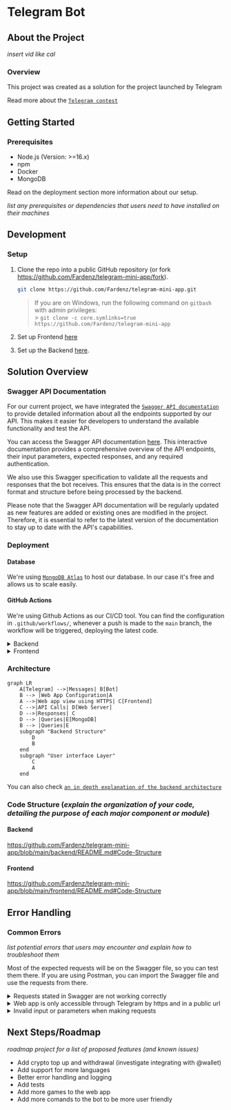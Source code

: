 # Telegram Bot

<!-- ABOUT THE PROJECT -->

## About the Project
_insert vid like cal_

### Overview
This project was created as a solution for the project launched by Telegram

Read more about the [`Telegram contest`](https://t.me/contest/327)

<!-- GETTING STARTED -->

## Getting Started

### Prerequisites
- Node.js (Version: >=16.x)
- npm
- Docker
- MongoDB

Read on the deployment section more information about our setup.

_list any prerequisites or dependencies that users need to have installed on their machines_

## Development

### Setup 

1. Clone the repo into a public GitHub repository (or fork https://github.com/Fardenz/telegram-mini-app/fork).

    ```sh
   git clone https://github.com/Fardenz/telegram-mini-app.git
   ```
    
   > If you are on Windows, run the following command on `gitbash` with admin privileges: <br> > `git clone -c core.symlinks=true https://github.com/Fardenz/telegram-mini-app` <br>

2. Set up Frontend [here](https://github.com/Fardenz/telegram-mini-app/blob/main/frontend/README.md)
3. Set up the Backend [here](https://github.com/Fardenz/telegram-mini-app/blob/main/backend/README.md). 


## Solution Overview

### Swagger API Documentation 

For our current project, we have integrated the [`Swagger API documentation`](https://en.wikipedia.org/wiki/Swagger_(software)) to provide detailed information about all the endpoints supported by our API. This makes it easier for developers to understand the available functionality and test the API.

You can access the Swagger API documentation [here](https://5c37-79-137-37-91.ngrok-free.app/api-documentation-ui/). This interactive documentation provides a comprehensive overview of the API endpoints, their input parameters, expected responses, and any required authentication.

We also use this Swagger specification to validate all the requests and responses that the bot receives. This ensures that the data is in the correct format and structure before being processed by the backend.

Please note that the Swagger API documentation will be regularly updated as new features are added or existing ones are modified in the project. Therefore, it is essential to refer to the latest version of the documentation to stay up to date with the API's capabilities.

### Deployment

#### Database
We're using [`MongoDB Atlas`](https://www.mongodb.com/atlas/database) to host our database. In our case it's free and allows us to scale easily.

#### GitHub Actions

We're using Github Actions as our CI/CD tool. You can find the configuration in `.github/workflows/`, whenever a push is made to the `main` branch, the workflow will be triggered, deploying the latest code.

<details>
<summary>Backend</summary>
The backend is automatically deployed to a custom server owned by us running Linux. We use docker to package the code so it's easier to spin multiple copies, isolate instances and deploy the minimum amount of code.

You can set your custom secrets in the repository settings and it will automatically deploy to your server. The secrets are:

```
SSH_HOST
SSH_PRIVATE_KEY
SSH_USERNAME
ENV_VARIABLES
```

You can find the configuration in `.github/workflows/staging-deployment-backend.yml`
</details>

<details>
<summary>Frontend</summary>
We're using Github Pages to deploy the frontend, this allows us to have a public URL with HTTPS for the web app without having to pay for a server. The disadvantage is that you can only host static webpages. To deploy it automatically configure your github pages in the repository settings and set the `ENV_VARIABLES_FRONTEND` secret.

You can find the configuration in `.github/workflows/staging-deployment-frontend.yml`
</details>

### Architecture

```mermaid
graph LR
    A[Telegram] -->|Messages| B[Bot]
    B --> |Web App Configuration|A
    A -->|Web app view using HTTPS| C[Frontend]
    C -->|API Calls| D[Web Server]
    D -->|Responses| C
    D --> |Queries|E[MongoDB]
    B --> |Queries|E
    subgraph "Backend Structure"
        D
        B
    end
    subgraph "User interface Layer"
        C
        A
    end
```

You can also check [`an in depth explanation of the backend architecture`](https://github.com/Fardenz/telegram-mini-app/blob/main/frontend/README.md#Code-Structure)

### Code Structure (_explain the organization of your code, detailing the purpose of each major component or module_)

#### Backend
https://github.com/Fardenz/telegram-mini-app/blob/main/backend/README.md#Code-Structure
      
#### Frontend
https://github.com/Fardenz/telegram-mini-app/blob/main/frontend/README.md#Code-Structure

## Error Handling

### Common Errors
_list potential errors that users may encounter and explain how to troubleshoot them_

Most of the expected requests will be on the Swagger file, so you can test them there. If you are using Postman, you can import the Swagger file and use the requests from there.

<details>
<summary>Requests stated in Swagger are not working correctly</summary>
Ensure that you have the correct URL in the `.env` file. The URL should be the same as the one you used to expose your backend to the internet. Also make sure that the protocol is the correct one, so `http` for local.

</details>

<details>
<summary>Web app is only accessible through Telegram by https and in a public url</summary>
You will have to use a service like ngrok or localtunnel to expose your local web app to the internet. Then, you will have to change the `TELEGRAM_FRONTEND` variable in the `.env` file to the URL provided by the service. Make sure that the protocol is the correct one, so `https` for ngrok.
</details>

<details>
<summary>Invalid input or parameters when making requests</summary>
If you encounter errors related to invalid input or parameters when making requests, consider the following troubleshooting steps:
- Check the error returned by the backend, it's usually explicitly telling you what's wrong.
- Double-check the format and structure of the data being sent with each request. 
- Ensure that it matches the expected format specified by the API endpoints.
- Verify that you are providing all the required parameters for each request. 
- Check the API documentation or Swagger file to ensure that you are including all the necessary parameters.
- Validate the user input on the client side before making the request to prevent invalid data from being sent.

</details>

## Next Steps/Roadmap
_roadmap project for a list of proposed features (and known issues)_
- Add crypto top up and withdrawal (investigate integrating with @wallet)
- Add support for more languages
- Better error handling and logging
- Add tests
- Add more games to the web app
- Add more comands to the bot to be more user friendly



